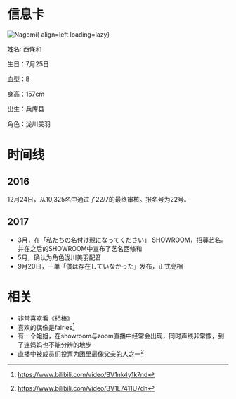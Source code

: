 # 信息卡

![Nagomi](https://pic.zzzhxxx.top/2021/12/01/8bc42440a27f0.png!compress){ align=left loading=lazy}

姓名: 西條和

生日：7月25日

血型：B

身高：157cm

出生：兵库县

角色：泷川美羽


# 时间线
## 2016

12月24日，从10,325名中通过了22/7的最终审核。报名号为22号。

## 2017

- 3月，在「私たちの名付け親になってください」 SHOWROOM，招募艺名。并在之后的SHOWROOM中宣布了艺名西條和
- 5月，确认为角色泷川美羽配音
- 9月20日，一单「僕は存在していなかった」发布，正式亮相

# 相关
- 非常喜欢看《相棒》
- 喜欢的偶像是fairies[^1]
- 有一个姐姐，在showroom与zoom直播中经常会出现，同时声线非常像，到了连妈妈也不能分辨的地步
- 直播中被成员们投票为团里最像父亲的人之一[^2]

[^1]: https://www.bilibili.com/video/BV1nk4y1k7nd
[^2]: https://www.bilibili.com/video/BV1L7411U7dh
